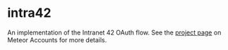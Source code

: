 # intra42

An implementation of the Intranet 42 OAuth flow. See the [project page](https://www.meteor.com/accounts) on Meteor Accounts for more details.